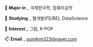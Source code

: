 🌱 **Major in** _ 국제한국학, 컴퓨터공학

🔭 **Studying** _ 웹개발(FE/BE), DataScience

💬 **Interest** _ 그림, K-POP

📫 **Email** _ sumikim323@naver.com
 
<!-- - 🤔 I’m looking for help with ...
- 👯 Ask me about ...
- 😄 Pronouns: ...
- ⚡ Fun fact: ... -->
